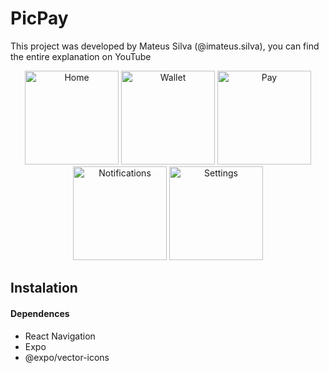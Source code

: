 # PicPay
This project was developed by Mateus Silva (@imateus.silva), you can find the entire explanation on YouTube



<div align="center" justifyContent="space-between">
<img src="./src/assets/home.jpeg" width="150" alt="Home" />
<img src="./src/assets/wallet.jpeg" width="150" alt="Wallet" />
<img src="./src/assets/pay.jpeg" width="150" alt="Pay" />
<img src="./src/assets/notifications.jpeg" width="150" alt="Notifications"/>
<img src="./src/assets/settings.jpeg" width="150" alt="Settings"/>

</div>

## Instalation

#### Dependences

 - React Navigation
 - Expo
 - @expo/vector-icons
